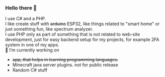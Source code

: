 ### Hello there 👋
I use C# and a PHP.<br>
I like create stuff with <s>arduino</s> ESP32, like things related to "smart home" or just something fun, like spectrum analyzer.<br>
I use PHP only as part of something that is not related to web-site development, just for easy backend setup for my projects, for example 2FA system in one of my apps. <br>
🔭 I’m currently working on <br>
- <s>app, that helps in learning programming languages.</s> <br>
- Minecraft java server plugins. not for public release
- Random C# stuff
